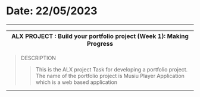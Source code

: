 # Date: 22/05/2023
------------------------------------------------------------------------
ALX PROJECT : Build your portfolio project (Week 1): Making Progress    |
------------------------------------------------------------------------|
> DESCRIPTION
>> This is the ALX project Task for developing a portfolio project. The name of the portfolio project is Musiu Player Application which is a web based application
------------------------------------------------------------------------

